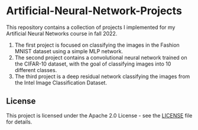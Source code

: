 # Artificial-Neural-Network-Projects

This repository contains a collection of projects I implemented for my Artificial Neural Networks course in fall 2022.

1. The first project is focused on classifying the images in the Fashion MNIST dataset using a simple MLP network.
2. The second project contains a convolutional neural network trained on the CIFAR-10 dataset, with the goal of classifying images into 10 different classes.
3. The third project is a deep residual network classifying the images from the Intel Image Classification Dataset.


## License
This project is licensed under the Apache 2.0 License - see the [LICENSE](LICENSE) file for details.
